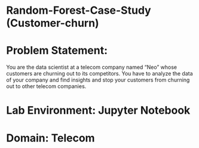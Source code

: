# Random-Forest-Case-Study (Customer-churn)

# Problem Statement:
You are the data scientist at a telecom company named “Neo” whose customers are churning out to its competitors. You have to analyze the data of your company and find insights and stop your customers from churning out to other telecom companies.

# Lab Environment: Jupyter Notebook
# Domain: Telecom
